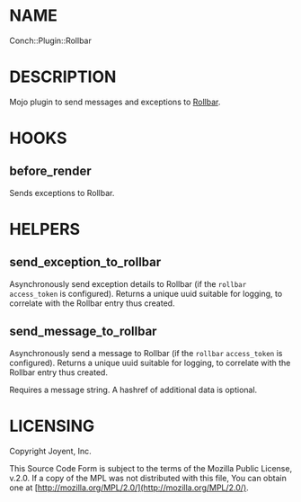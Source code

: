 # NAME

Conch::Plugin::Rollbar

# DESCRIPTION

Mojo plugin to send messages and exceptions to [Rollbar](https://rollbar.com).

# HOOKS

## before\_render

Sends exceptions to Rollbar.

# HELPERS

## send\_exception\_to\_rollbar

Asynchronously send exception details to Rollbar (if the `rollbar` `access_token` is
configured).  Returns a unique uuid suitable for logging, to correlate with the Rollbar entry
thus created.

## send\_message\_to\_rollbar

Asynchronously send a message to Rollbar (if the `rollbar` `access_token` is configured).
Returns a unique uuid suitable for logging, to correlate with the Rollbar entry thus created.

Requires a message string. A hashref of additional data is optional.

# LICENSING

Copyright Joyent, Inc.

This Source Code Form is subject to the terms of the Mozilla Public License,
v.2.0. If a copy of the MPL was not distributed with this file, You can obtain
one at [http://mozilla.org/MPL/2.0/](http://mozilla.org/MPL/2.0/).
